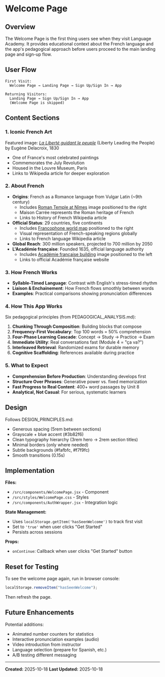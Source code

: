 # Welcome Page

## Overview

The Welcome Page is the first thing users see when they visit Language Academy. It provides educational context about the French language and the app's pedagogical approach before users proceed to the main landing page and sign-up flow.

## User Flow

```
First Visit:
  Welcome Page → Landing Page → Sign Up/Sign In → App

Returning Visitors:
  Landing Page → Sign Up/Sign In → App
  (Welcome Page is skipped)
```

## Content Sections

### 1. Iconic French Art

Featured image: [_La Liberté guidant le peuple_](https://en.wikipedia.org/wiki/Liberty_Leading_the_People) (Liberty Leading the People) by Eugène Delacroix, 1830

- One of France's most celebrated paintings
- Commemorates the July Revolution
- Housed in the Louvre Museum, Paris
- Links to Wikipedia article for deeper exploration

### 2. About French

- **Origins**: French as a Romance language from Vulgar Latin (~9th century)
  - Includes [Roman Temple at Nîmes](https://en.wikipedia.org/wiki/History_of_French) image positioned to the right
  - Maison Carrée represents the Roman heritage of French
  - Links to History of French Wikipedia article
- **Official Status**: 29 countries, five continents
  - Includes [Francophone world map](https://en.wikipedia.org/wiki/French_language) positioned to the right
  - Visual representation of French-speaking regions globally
  - Links to French language Wikipedia article
- **Global Reach**: 300 million speakers, projected to 700 million by 2050
- **L'Académie française**: Founded 1635, official language authority
  - Includes [Académie française building](https://www.academie-francaise.fr/) image positioned to the left
  - Links to official Académie française website

### 3. How French Works

- **Syllable-Timed Language**: Contrast with English's stress-timed rhythm
- **Liaison & Enchainement**: How French flows smoothly between words
- **Examples**: Practical comparisons showing pronunciation differences

### 4. How This App Works

Six pedagogical principles (from PEDAGOGICAL_ANALYSIS.md):

1. **Chunking Through Composition**: Building blocks that compose
2. **Frequency-First Vocabulary**: Top 100 words = 50% comprehension
3. **Four-Phase Learning Cascade**: Concept → Study → Practice → Exam
4. **Immediate Utility**: Real conversations fast (Module 4 = "ça va?")
5. **Interleaved Retrieval**: Randomized exams for durable memory
6. **Cognitive Scaffolding**: References available during practice

### 5. What to Expect

- **Comprehension Before Production**: Understanding develops first
- **Structure Over Phrases**: Generative power vs. fixed memorization
- **Fast Progress to Real Content**: 400+ word passages by Unit 8
- **Analytical, Not Casual**: For serious, systematic learners

## Design

Follows DESIGN_PRINCIPLES.md:

- Generous spacing (5rem between sections)
- Grayscale + blue accent (#3b82f6)
- Clean typography hierarchy (3rem hero → 2rem section titles)
- Minimal borders (only where needed)
- Subtle backgrounds (#fafbfc, #f7f9fc)
- Smooth transitions (0.15s)

## Implementation

**Files:**

- `/src/components/WelcomePage.jsx` - Component
- `/src/styles/WelcomePage.css` - Styles
- `/src/components/AuthWrapper.jsx` - Integration logic

**State Management:**

- Uses `localStorage.getItem('hasSeenWelcome')` to track first visit
- Set to `'true'` when user clicks "Get Started"
- Persists across sessions

**Props:**

- `onContinue`: Callback when user clicks "Get Started" button

## Reset for Testing

To see the welcome page again, run in browser console:

```javascript
localStorage.removeItem("hasSeenWelcome");
```

Then refresh the page.

## Future Enhancements

Potential additions:

- Animated number counters for statistics
- Interactive pronunciation examples (audio)
- Video introduction from instructor
- Language selection (prepare for Spanish, etc.)
- A/B testing different messaging

---

**Created:** 2025-10-18
**Last Updated:** 2025-10-18
